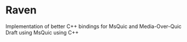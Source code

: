 # Raven
Implementation of better C++ bindings for MsQuic and Media-Over-Quic Draft using MsQuic using C++
